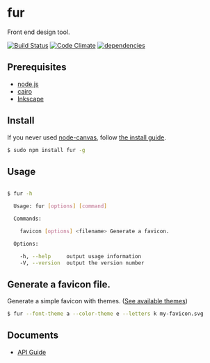 fur
===

Front end design tool.

[![Build Status][my_travis_badge_url]][my_travis_url]
[![Code Climate][my_codeclimate_badge_url]][my_codeclimate_url]
[![dependencies][my_gemnasium_badge_url]][my_gemnasium_url]


Prerequisites
------

+ [node.js][nodejs_url]
+ [cairo][cairo_url]
+ [Inkscape][inkscape_url]


Install
------

If you never used [node-canvas][node_canvas_url],
follow [the install guide][node_canvas_install_wiki_url].

```bash
$ sudo npm install fur -g
```

Usage
------

```bash

$ fur -h

  Usage: fur [options] [command]

  Commands:

    favicon [options] <filename> Generate a favicon.

  Options:

    -h, --help     output usage information
    -V, --version  output the version number
```

## Generate a favicon file.

Generate a simple favicon with themes. ([See available themes][my_gallery_url])



```bash
$ fur --font-theme a --color-theme e --letters k my-favicon.svg
```






Documents
------
+ [API Guide][my_apiguide_url]

[nodejs_url]: http://nodejs.org/
[grunt_url]: http://gruntjs.com/
[grunt_badge_url]: http://cdn.gruntjs.com/builtwith.png
[cairo_url]: http://cairographics.org/
[inkscape_url]: http://www.inkscape.org/en/
[node_canvas_url]: https://www.npmjs.org/package/canvas
[node_canvas_install_wiki_url]: https://github.com/LearnBoost/node-canvas/wiki/_pages
[my_travis_url]: https://travis-ci.org/tick-tack/fur
[my_travis_badge_url]: http://img.shields.io/travis/tick-tack/fur.svg?style=flat
[my_apiguide_url]: http://tick-tack.github.io/fur/apiguide/
[my_gallery_url]: http://tick-tack.github.io/fur/gallery/
[my_codeclimate_url]: http://codeclimate.com/github/tick-tack/fur
[my_codeclimate_badge_url]: http://img.shields.io/codeclimate/github/tick-tack/fur.svg?style=flat
[my_codeclimate_coverage_badge_url]: http://img.shields.io/codeclimate/coverage/github/tick-tack/fur.svg?style=flat
[my_gemnasium_url]: http://gemnasium.com/tick-tack/fur
[my_gemnasium_badge_url]: http://img.shields.io/gemnasium/tick-tack/fur.svg?style=flat


